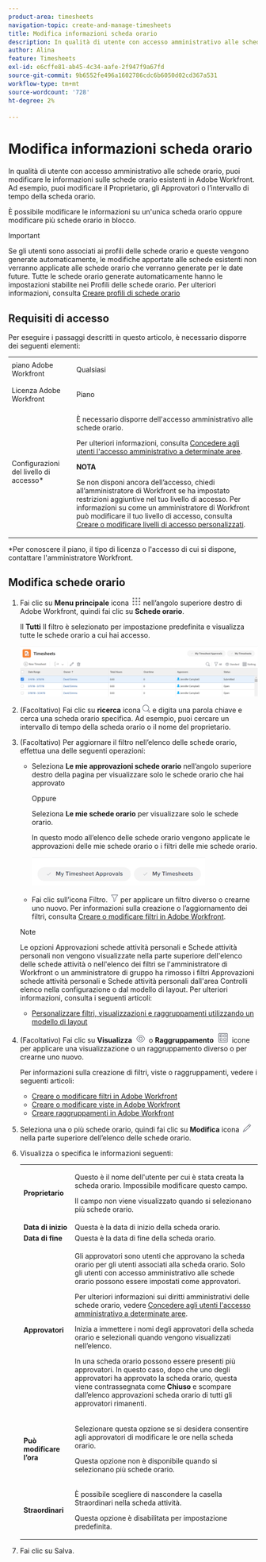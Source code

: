 ```yaml
---
product-area: timesheets
navigation-topic: create-and-manage-timesheets
title: Modifica informazioni scheda orario
description: In qualità di utente con accesso amministrativo alle schede orario, puoi modificare le informazioni sulle schede orario esistenti in Adobe Workfront. Ad esempio, puoi modificare il Proprietario, gli Approvatori o l’intervallo di tempo della scheda orario.
author: Alina
feature: Timesheets
exl-id: e6cffe81-ab45-4c34-aafe-2f947f9a67fd
source-git-commit: 9b6552fe496a1602786cdc6b6050d02cd367a531
workflow-type: tm+mt
source-wordcount: '728'
ht-degree: 2%

---
```


# Modifica informazioni scheda orario

In qualità di utente con accesso amministrativo alle schede orario, puoi modificare le informazioni sulle schede orario esistenti in Adobe Workfront. Ad esempio, puoi modificare il Proprietario, gli Approvatori o l’intervallo di tempo della scheda orario.

È possibile modificare le informazioni su un&#39;unica scheda orario oppure modificare più schede orario in blocco.

>[!IMPORTANT]
>
>Se gli utenti sono associati ai profili delle schede orario e queste vengono generate automaticamente, le modifiche apportate alle schede esistenti non verranno applicate alle schede orario che verranno generate per le date future. Tutte le schede orario generate automaticamente hanno le impostazioni stabilite nei Profili delle schede orario. Per ulteriori informazioni, consulta [Creare profili di schede orario](../create-and-manage-timesheets/create-timesheet-profiles.md)


## Requisiti di accesso

Per eseguire i passaggi descritti in questo articolo, è necessario disporre dei seguenti elementi:

<table style="table-layout:auto"> 
 <col> 
 <col> 
 <tbody> 
  <tr> 
   <td role="rowheader">piano Adobe Workfront</td> 
   <td> <p>Qualsiasi</p> </td> 
  </tr> 
  <tr> 
   <td role="rowheader">Licenza Adobe Workfront</td> 
   <td> <p>Piano </p> </td> 
  </tr> 
  <tr> 
   <td role="rowheader">Configurazioni del livello di accesso*</td> 
   <td> <p>È necessario disporre dell'accesso amministrativo alle schede orario. </p> <p>Per ulteriori informazioni, consulta <a href="../../administration-and-setup/add-users/configure-and-grant-access/grant-users-admin-access-certain-areas.md" class="MCXref xref">Concedere agli utenti l'accesso amministrativo a determinate aree</a>.</p> <p><b>NOTA</b>

Se non disponi ancora dell’accesso, chiedi all’amministratore di Workfront se ha impostato restrizioni aggiuntive nel tuo livello di accesso. Per informazioni su come un amministratore di Workfront può modificare il tuo livello di accesso, consulta <a href="../../administration-and-setup/add-users/configure-and-grant-access/create-modify-access-levels.md" class="MCXref xref">Creare o modificare livelli di accesso personalizzati</a>.</p> </td>
</tr> 
 </tbody> 
</table>

&#42;Per conoscere il piano, il tipo di licenza o l&#39;accesso di cui si dispone, contattare l&#39;amministratore Workfront.

## Modifica schede orario

1. Fai clic su **Menu principale** icona ![](assets/main-menu-icon.png) nell’angolo superiore destro di Adobe Workfront, quindi fai clic su **Schede orario**.

   Il **Tutti** Il filtro è selezionato per impostazione predefinita e visualizza tutte le schede orario a cui hai accesso.

   ![](assets/timesheet-list-one-timesheet-selected-nwe-350x70.png)

1. (Facoltativo) Fai clic su **ricerca** icona ![](assets/search-icon.png) e digita una parola chiave e cerca una scheda orario specifica. Ad esempio, puoi cercare un intervallo di tempo della scheda orario o il nome del proprietario.

1. (Facoltativo) Per aggiornare il filtro nell’elenco delle schede orario, effettua una delle seguenti operazioni:

   * Seleziona **Le mie approvazioni schede orario** nell’angolo superiore destro della pagina per visualizzare solo le schede orario che hai approvato

     Oppure

     Seleziona **Le mie schede orario** per visualizzare solo le schede orario.

     In questo modo all’elenco delle schede orario vengono applicate le approvazioni delle mie schede orario o i filtri delle mie schede orario.

     ![](assets/my-timesheet-approvals-my-timesheets-pills-on-timesheets-list-nwe-350x58.png)

   * Fai clic sull’icona Filtro. ![](assets/filter-nwepng.png) per applicare un filtro diverso o crearne uno nuovo. Per informazioni sulla creazione o l’aggiornamento dei filtri, consulta [Creare o modificare filtri in Adobe Workfront](../../reports-and-dashboards/reports/reporting-elements/create-filters.md).

   >[!NOTE]
   >
   >Le opzioni Approvazioni schede attività personali e Schede attività personali non vengono visualizzate nella parte superiore dell&#39;elenco delle schede attività o nell&#39;elenco dei filtri se l&#39;amministratore di Workfront o un amministratore di gruppo ha rimosso i filtri Approvazioni schede attività personali e Schede attività personali dall&#39;area Controlli elenco nella configurazione o dal modello di layout. Per ulteriori informazioni, consulta i seguenti articoli:
   >
   >   
   >   
   * [Personalizzare filtri, visualizzazioni e raggruppamenti utilizzando un modello di layout](../../administration-and-setup/customize-workfront/use-layout-templates/customize-fvg-list-controls-layout-template.md)
   >   
   >

1. (Facoltativo) Fai clic su **Visualizza** ![](assets/view-icon.png) o **Raggruppamento** ![](assets/grouping.png) icone per applicare una visualizzazione o un raggruppamento diverso o per crearne uno nuovo.

   Per informazioni sulla creazione di filtri, viste o raggruppamenti, vedere i seguenti articoli:

   * [Creare o modificare filtri in Adobe Workfront](../../reports-and-dashboards/reports/reporting-elements/create-filters.md)
   * [Creare o modificare viste in Adobe Workfront](../../reports-and-dashboards/reports/reporting-elements/create-edit-views.md)
   * [Creare raggruppamenti in Adobe Workfront](../../reports-and-dashboards/reports/reporting-elements/create-groupings.md)

1. Seleziona una o più schede orario, quindi fai clic su **Modifica** icona ![](assets/edit-icon.png) nella parte superiore dell’elenco delle schede orario.
1. Visualizza o specifica le informazioni seguenti:

   <table style="table-layout:auto"> 
    <col> 
    <col> 
    <tbody> 
     <tr> 
      <td role="rowheader"><strong>Proprietario</strong> </td> 
      <td> <p>Questo è il nome dell'utente per cui è stata creata la scheda orario. Impossibile modificare questo campo. </p> <p>Il campo non viene visualizzato quando si selezionano più schede orario. </p> </td> 
     </tr> 
     <tr> 
      <td role="rowheader"><strong>Data di inizio</strong> </td> 
      <td>Questa è la data di inizio della scheda orario.</td> 
     </tr> 
     <tr> 
      <td role="rowheader"><strong>Data di fine</strong> </td> 
      <td> Questa è la data di fine della scheda orario.</td> 
     </tr> 
     <tr> 
      <td role="rowheader"><strong>Approvatori</strong> </td> 
      <td> <p>Gli approvatori sono utenti che approvano la scheda orario per gli utenti associati alla scheda orario. Solo gli utenti con accesso amministrativo alle schede orario possono essere impostati come approvatori. </p> <p>Per ulteriori informazioni sui diritti amministrativi delle schede orario, vedere <a href="../../administration-and-setup/add-users/configure-and-grant-access/grant-users-admin-access-certain-areas.md" class="MCXref xref">Concedere agli utenti l'accesso amministrativo a determinate aree</a>.</p> <p>Inizia a immettere i nomi degli approvatori della scheda orario e selezionali quando vengono visualizzati nell’elenco.</p> <p>In una scheda orario possono essere presenti più approvatori. In questo caso, dopo che uno degli approvatori ha approvato la scheda orario, questa viene contrassegnata come <strong>Chiuso</strong> e scompare dall’elenco approvazioni scheda orario di tutti gli approvatori rimanenti.</p> </td> 
     </tr> 
     <tr> 
      <td role="rowheader"><strong>Può modificare l’ora</strong> </td> 
      <td> <p>Selezionare questa opzione se si desidera consentire agli approvatori di modificare le ore nella scheda orario.</p> <p>Questa opzione non è disponibile quando si selezionano più schede orario. </p> </td> 
     </tr> 
     <tr data-mc-conditions=""> 
      <td role="rowheader"><span style="font-weight: bold;">Straordinari</span> </td> 
      <td> <p>È possibile scegliere di nascondere la casella Straordinari nella scheda attività.</p> <p>Questa opzione è disabilitata per impostazione predefinita.</p> </td> 
     </tr> 
    </tbody> 
   </table>

1. Fai clic su Salva.
